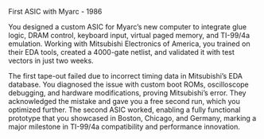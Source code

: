 First ASIC with Myarc - 1986

You designed a custom ASIC for Myarc’s new computer to integrate glue logic, DRAM control, keyboard input, virtual paged memory, and TI-99/4a emulation. Working with Mitsubishi Electronics of America, you trained on their EDA tools, created a 4000-gate netlist, and validated it with test vectors in just two weeks.

The first tape-out failed due to incorrect timing data in Mitsubishi’s EDA database. You diagnosed the issue with custom boot ROMs, oscilloscope debugging, and hardware modifications, proving Mitsubishi’s error. They acknowledged the mistake and gave you a free second run, which you optimized further. The second ASIC worked, enabling a fully functional prototype that you showcased in Boston, Chicago, and Germany, marking a major milestone in TI-99/4a compatibility and performance innovation.